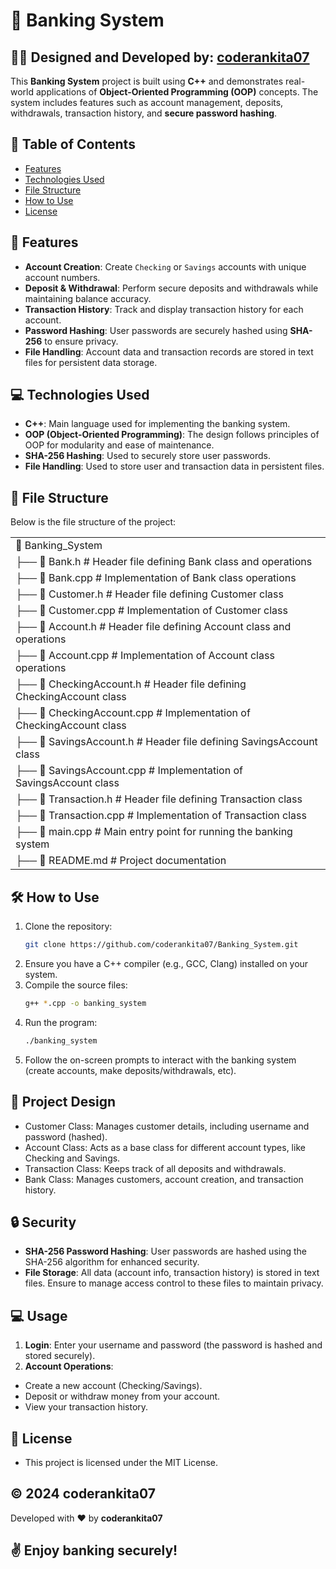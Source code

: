# 🏦 **Banking System**

## 👨‍💻 **Designed and Developed by: [coderankita07](https://github.com/coderankita07)**

This **Banking System** project is built using **C++** and demonstrates real-world applications of **Object-Oriented Programming (OOP)** concepts. The system includes features such as account management, deposits, withdrawals, transaction history, and **secure password hashing**.

## 📜 **Table of Contents**

- [Features](#features)
- [Technologies Used](#technologies-used)
- [File Structure](#file-structure)
- [How to Use](#how-to-use)
- [License](#license)

## 🚀 **Features**

- **Account Creation**: Create `Checking` or `Savings` accounts with unique account numbers.
- **Deposit & Withdrawal**: Perform secure deposits and withdrawals while maintaining balance accuracy.
- **Transaction History**: Track and display transaction history for each account.
- **Password Hashing**: User passwords are securely hashed using **SHA-256** to ensure privacy.
- **File Handling**: Account data and transaction records are stored in text files for persistent data storage.

## 💻 **Technologies Used**

- **C++**: Main language used for implementing the banking system.
- **OOP (Object-Oriented Programming)**: The design follows principles of OOP for modularity and ease of maintenance.
- **SHA-256 Hashing**: Used to securely store user passwords.
- **File Handling**: Used to store user and transaction data in persistent files.

## 📂 **File Structure**

Below is the file structure of the project:

<table>
    <tr>
        <td>
            📁 Banking_System
        </td>
    </tr>
    <tr>
        <td>
            ├── 📄 Bank.h # Header file defining Bank class and operations
        </td>
    </tr>
    <tr>
        <td>
            ├── 📄 Bank.cpp # Implementation of Bank class operations
        </td>
    </tr>
    <tr>
        <td>
            ├── 📄 Customer.h # Header file defining Customer class
        </td>
    </tr>
    <tr>
        <td>
            ├── 📄 Customer.cpp # Implementation of Customer class
        </td>
    </tr>
    <tr>
        <td>
            ├── 📄 Account.h # Header file defining Account class and operations
        </td>
    </tr>
    <tr>
        <td>
            ├── 📄 Account.cpp # Implementation of Account class operations
        </td>
    </tr>
    <tr>
        <td>
            ├── 📄 CheckingAccount.h # Header file defining CheckingAccount class
        </td>
    </tr>
    <tr>
        <td>
            ├── 📄 CheckingAccount.cpp # Implementation of CheckingAccount class
        </td>
    </tr>
    <tr>
        <td>
            ├── 📄 SavingsAccount.h # Header file defining SavingsAccount class
        </td>
    </tr>
    <tr>
        <td>
            ├── 📄 SavingsAccount.cpp # Implementation of SavingsAccount class
        </td>
    </tr>
    <tr>
        <td>
            ├── 📄 Transaction.h # Header file defining Transaction class
        </td>
    </tr>
    <tr>
        <td>
            ├── 📄 Transaction.cpp # Implementation of Transaction class
        </td>
    </tr>
    <tr>
        <td>
            ├── 📄 main.cpp # Main entry point for running the banking system
        </td>
    </tr>
    <tr>
        <td>
            ├── 📄 README.md # Project documentation
        </td>
    </tr>
</table>

## 🛠️ **How to Use**

1. Clone the repository:
   ```bash
   git clone https://github.com/coderankita07/Banking_System.git
   ```
2. Ensure you have a C++ compiler (e.g., GCC, Clang) installed on your system.
3. Compile the source files:
   ```bash
   g++ *.cpp -o banking_system
   ```
4. Run the program:
   ```bash
   ./banking_system
   ```
5. Follow the on-screen prompts to interact with the banking system (create accounts, make deposits/withdrawals, etc).

## 🎨 Project Design

- Customer Class: Manages customer details, including username and password (hashed).
- Account Class: Acts as a base class for different account types, like Checking and Savings.
- Transaction Class: Keeps track of all deposits and withdrawals.
- Bank Class: Manages customers, account creation, and transaction history.

## 🔒 Security

- **SHA-256 Password Hashing**: User passwords are hashed using the SHA-256 algorithm for enhanced security.
- **File Storage**: All data (account info, transaction history) is stored in text files. Ensure to manage access control to these files to maintain privacy.

## 💻 Usage

1. **Login**: Enter your username and password (the password is hashed and stored securely).
2. **Account Operations**:

- Create a new account (Checking/Savings).
- Deposit or withdraw money from your account.
- View your transaction history.

## 📄 License

- This project is licensed under the MIT License.

## © 2024 **coderankita07**

Developed with ❤️ by **coderankita07**

## ✌️ Enjoy banking securely!
